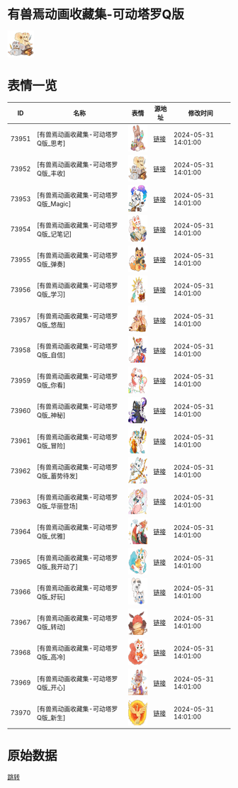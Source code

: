 # 有兽焉动画收藏集-可动塔罗Q版

<img src="./cover.png" height="60" alt="cover" />

# 表情一览

|ID|名称|表情|源地址|修改时间|
|----|----|----|----|----|
|73951|[有兽焉动画收藏集-可动塔罗Q版_思考]|<img src="./pic/073951_%5B有兽焉动画收藏集-可动塔罗Q版_思考%5D.png" height="60" alt="思考"/>|[链接](https://i0.hdslb.com/bfs/garb/8dcdcb887c74f0989b6c688a3923f3eb3ec8709f.png)|2024-05-31 14:01:00|
|73952|[有兽焉动画收藏集-可动塔罗Q版_丰收]|<img src="./pic/073952_%5B有兽焉动画收藏集-可动塔罗Q版_丰收%5D.png" height="60" alt="丰收"/>|[链接](https://i0.hdslb.com/bfs/garb/b18007d41e77d1a76e7d83017e7c41ccea382972.png)|2024-05-31 14:01:00|
|73953|[有兽焉动画收藏集-可动塔罗Q版_Magic]|<img src="./pic/073953_%5B有兽焉动画收藏集-可动塔罗Q版_Magic%5D.png" height="60" alt="Magic"/>|[链接](https://i0.hdslb.com/bfs/garb/81c7d0c7b0b3296dedf2860fb26a02716bdf851e.png)|2024-05-31 14:01:00|
|73954|[有兽焉动画收藏集-可动塔罗Q版_记笔记]|<img src="./pic/073954_%5B有兽焉动画收藏集-可动塔罗Q版_记笔记%5D.png" height="60" alt="记笔记"/>|[链接](https://i0.hdslb.com/bfs/garb/8554ddf517ae3cbe16a801045bbc70fa90451c9d.png)|2024-05-31 14:01:00|
|73955|[有兽焉动画收藏集-可动塔罗Q版_弹奏]|<img src="./pic/073955_%5B有兽焉动画收藏集-可动塔罗Q版_弹奏%5D.png" height="60" alt="弹奏"/>|[链接](https://i0.hdslb.com/bfs/garb/8745f47bf638d2d70804ee3344ac928262b5989a.png)|2024-05-31 14:01:00|
|73956|[有兽焉动画收藏集-可动塔罗Q版_学习]|<img src="./pic/073956_%5B有兽焉动画收藏集-可动塔罗Q版_学习%5D.png" height="60" alt="学习"/>|[链接](https://i0.hdslb.com/bfs/garb/d292284790c66c48055c04925f67adc771071b9c.png)|2024-05-31 14:01:00|
|73957|[有兽焉动画收藏集-可动塔罗Q版_悠哉]|<img src="./pic/073957_%5B有兽焉动画收藏集-可动塔罗Q版_悠哉%5D.png" height="60" alt="悠哉"/>|[链接](https://i0.hdslb.com/bfs/garb/781d6287eab6beb8e357c3454802c779c13a2c75.png)|2024-05-31 14:01:00|
|73958|[有兽焉动画收藏集-可动塔罗Q版_自信]|<img src="./pic/073958_%5B有兽焉动画收藏集-可动塔罗Q版_自信%5D.png" height="60" alt="自信"/>|[链接](https://i0.hdslb.com/bfs/garb/50084aede5f9d6fecbc0558b5688a2aa746b59a0.png)|2024-05-31 14:01:00|
|73959|[有兽焉动画收藏集-可动塔罗Q版_你看]|<img src="./pic/073959_%5B有兽焉动画收藏集-可动塔罗Q版_你看%5D.png" height="60" alt="你看"/>|[链接](https://i0.hdslb.com/bfs/garb/37c9cf7db6025190affe820e895d2388f053fb0f.png)|2024-05-31 14:01:00|
|73960|[有兽焉动画收藏集-可动塔罗Q版_神秘]|<img src="./pic/073960_%5B有兽焉动画收藏集-可动塔罗Q版_神秘%5D.png" height="60" alt="神秘"/>|[链接](https://i0.hdslb.com/bfs/garb/a48ec09a2cdfd7a48a69e1323930bb83ee5c2397.png)|2024-05-31 14:01:00|
|73961|[有兽焉动画收藏集-可动塔罗Q版_冒险]|<img src="./pic/073961_%5B有兽焉动画收藏集-可动塔罗Q版_冒险%5D.png" height="60" alt="冒险"/>|[链接](https://i0.hdslb.com/bfs/garb/64785c3a085e9e89469eb81bb964c89472856811.png)|2024-05-31 14:01:00|
|73962|[有兽焉动画收藏集-可动塔罗Q版_蓄势待发]|<img src="./pic/073962_%5B有兽焉动画收藏集-可动塔罗Q版_蓄势待发%5D.png" height="60" alt="蓄势待发"/>|[链接](https://i0.hdslb.com/bfs/garb/c06a5eb9e5e561e52922596393e1b11aebc2e8e9.png)|2024-05-31 14:01:00|
|73963|[有兽焉动画收藏集-可动塔罗Q版_华丽登场]|<img src="./pic/073963_%5B有兽焉动画收藏集-可动塔罗Q版_华丽登场%5D.png" height="60" alt="华丽登场"/>|[链接](https://i0.hdslb.com/bfs/garb/dc48c6a113f67e8bf7cbbb2e191aecc011472bfc.png)|2024-05-31 14:01:00|
|73964|[有兽焉动画收藏集-可动塔罗Q版_优雅]|<img src="./pic/073964_%5B有兽焉动画收藏集-可动塔罗Q版_优雅%5D.png" height="60" alt="优雅"/>|[链接](https://i0.hdslb.com/bfs/garb/e448467578e9b18c52a0e626cd62db34ac753b89.png)|2024-05-31 14:01:00|
|73965|[有兽焉动画收藏集-可动塔罗Q版_我开动了]|<img src="./pic/073965_%5B有兽焉动画收藏集-可动塔罗Q版_我开动了%5D.png" height="60" alt="我开动了"/>|[链接](https://i0.hdslb.com/bfs/garb/31f9f8a1431348d3644e75df0426e38546a02c13.png)|2024-05-31 14:01:00|
|73966|[有兽焉动画收藏集-可动塔罗Q版_好玩]|<img src="./pic/073966_%5B有兽焉动画收藏集-可动塔罗Q版_好玩%5D.png" height="60" alt="好玩"/>|[链接](https://i0.hdslb.com/bfs/garb/763731d67bf81f2535efb082204520b12b0ea9a6.png)|2024-05-31 14:01:00|
|73967|[有兽焉动画收藏集-可动塔罗Q版_转动]|<img src="./pic/073967_%5B有兽焉动画收藏集-可动塔罗Q版_转动%5D.png" height="60" alt="转动"/>|[链接](https://i0.hdslb.com/bfs/garb/4132f54b605ade0f1efe1c57ab5d37ebb4ccedd4.png)|2024-05-31 14:01:00|
|73968|[有兽焉动画收藏集-可动塔罗Q版_高冷]|<img src="./pic/073968_%5B有兽焉动画收藏集-可动塔罗Q版_高冷%5D.png" height="60" alt="高冷"/>|[链接](https://i0.hdslb.com/bfs/garb/4ef134d3f3df84e8e80fdc546010b8ca88c2bae9.png)|2024-05-31 14:01:00|
|73969|[有兽焉动画收藏集-可动塔罗Q版_开心]|<img src="./pic/073969_%5B有兽焉动画收藏集-可动塔罗Q版_开心%5D.png" height="60" alt="开心"/>|[链接](https://i0.hdslb.com/bfs/garb/aed7aaf7efe0025e03d05c372d572de6c96fd48e.png)|2024-05-31 14:01:00|
|73970|[有兽焉动画收藏集-可动塔罗Q版_新生]|<img src="./pic/073970_%5B有兽焉动画收藏集-可动塔罗Q版_新生%5D.png" height="60" alt="新生"/>|[链接](https://i0.hdslb.com/bfs/garb/d1828ed26d015dd39d8954f2d7d834f43dad9cb9.png)|2024-05-31 14:01:00|

# 原始数据

[跳转](./raw.json)

